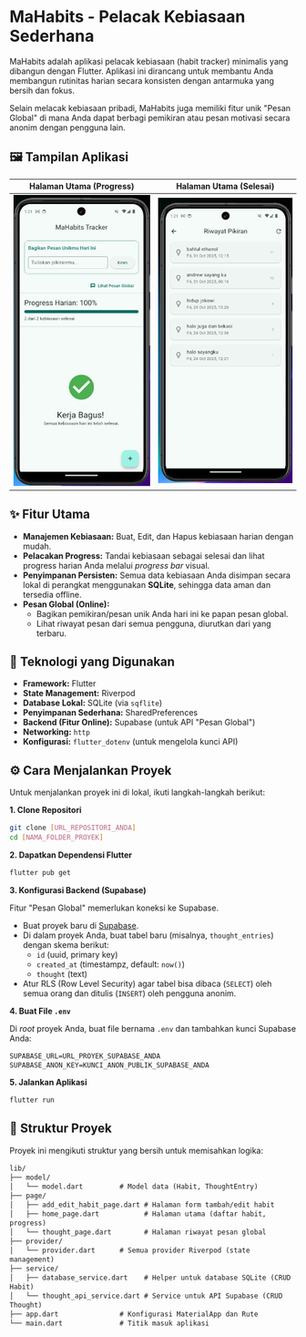 # MaHabits - Pelacak Kebiasaan Sederhana

MaHabits adalah aplikasi pelacak kebiasaan (habit tracker) minimalis yang dibangun dengan Flutter. Aplikasi ini dirancang untuk membantu Anda membangun rutinitas harian secara konsisten dengan antarmuka yang bersih dan fokus.

Selain melacak kebiasaan pribadi, MaHabits juga memiliki fitur unik "Pesan Global" di mana Anda dapat berbagi pemikiran atau pesan motivasi secara anonim dengan pengguna lain.

## 🖼️ Tampilan Aplikasi

| Halaman Utama (Progress) | Halaman Utama (Selesai) 
| :---: | :---: 
| ![Halaman Utama (Progress)](https://github.com/FarellAlva/Image-Hosting/blob/main/Screenshot%202025-10-31%20132132.png) | ![Halaman Utama (Selesai)](https://github.com/FarellAlva/Image-Hosting/blob/main/Screenshot%202025-10-31%20132148.png) 

## ✨ Fitur Utama

* **Manajemen Kebiasaan:** Buat, Edit, dan Hapus kebiasaan harian dengan mudah.
* **Pelacakan Progress:** Tandai kebiasaan sebagai selesai dan lihat progress harian Anda melalui *progress bar* visual.
* **Penyimpanan Persisten:** Semua data kebiasaan Anda disimpan secara lokal di perangkat menggunakan **SQLite**, sehingga data aman dan tersedia offline.
* **Pesan Global (Online):**
    * Bagikan pemikiran/pesan unik Anda hari ini ke papan pesan global.
    * Lihat riwayat pesan dari semua pengguna, diurutkan dari yang terbaru.


## 🚀 Teknologi yang Digunakan

* **Framework:** Flutter
* **State Management:** Riverpod
* **Database Lokal:** SQLite (via `sqflite`)
* **Penyimpanan Sederhana:** SharedPreferences
* **Backend (Fitur Online):** Supabase (untuk API "Pesan Global")
* **Networking:** `http`
* **Konfigurasi:** `flutter_dotenv` (untuk mengelola kunci API)

## ⚙️ Cara Menjalankan Proyek

Untuk menjalankan proyek ini di lokal, ikuti langkah-langkah berikut:

**1. Clone Repositori**
```bash
git clone [URL_REPOSITORI_ANDA]
cd [NAMA_FOLDER_PROYEK]
```

**2. Dapatkan Dependensi Flutter**
```bash
flutter pub get
```

**3. Konfigurasi Backend (Supabase)**

Fitur "Pesan Global" memerlukan koneksi ke Supabase.

* Buat proyek baru di [Supabase](https://supabase.com/).
* Di dalam proyek Anda, buat tabel baru (misalnya, `thought_entries`) dengan skema berikut:
    * `id` (uuid, primary key)
    * `created_at` (timestampz, default: `now()`)
    * `thought` (text)
* Atur RLS (Row Level Security) agar tabel bisa dibaca (`SELECT`) oleh semua orang dan ditulis (`INSERT`) oleh pengguna anonim.

**4. Buat File `.env`**

Di *root* proyek Anda, buat file bernama `.env` dan tambahkan kunci Supabase Anda:

```
SUPABASE_URL=URL_PROYEK_SUPABASE_ANDA
SUPABASE_ANON_KEY=KUNCI_ANON_PUBLIK_SUPABASE_ANDA
```

**5. Jalankan Aplikasi**
```bash
flutter run
```

## 📂 Struktur Proyek

Proyek ini mengikuti struktur yang bersih untuk memisahkan logika:

```
lib/
├── model/
│   └── model.dart         # Model data (Habit, ThoughtEntry)
├── page/
│   ├── add_edit_habit_page.dart # Halaman form tambah/edit habit
│   ├── home_page.dart           # Halaman utama (daftar habit, progress)
│   └── thought_page.dart        # Halaman riwayat pesan global
├── provider/
│   └── provider.dart      # Semua provider Riverpod (state management)
├── service/
│   ├── database_service.dart    # Helper untuk database SQLite (CRUD Habit)
│   └── thought_api_service.dart # Service untuk API Supabase (CRUD Thought)
├── app.dart               # Konfigurasi MaterialApp dan Rute
└── main.dart              # Titik masuk aplikasi
```